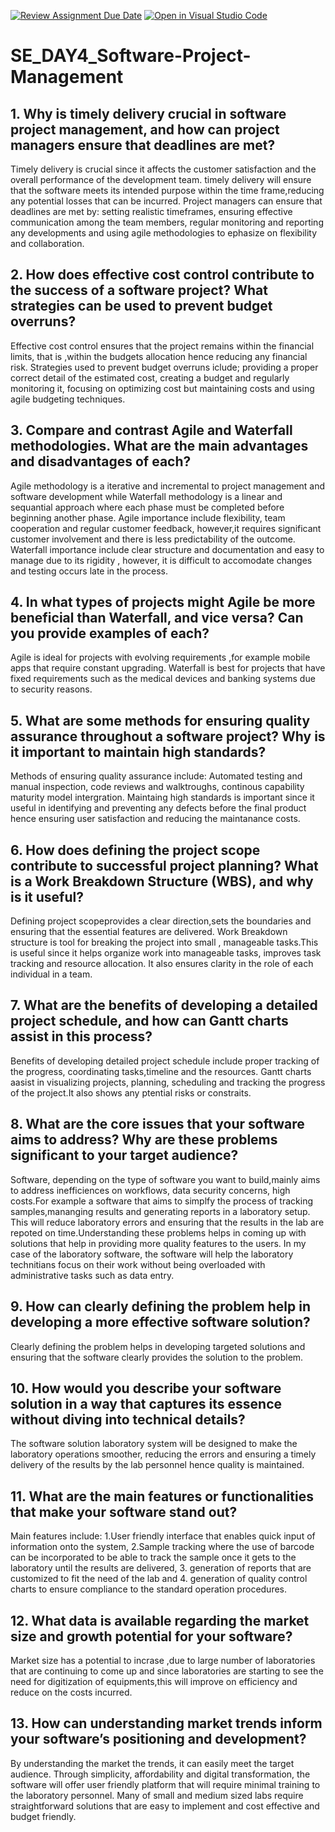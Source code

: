 [![Review Assignment Due Date](https://classroom.github.com/assets/deadline-readme-button-22041afd0340ce965d47ae6ef1cefeee28c7c493a6346c4f15d667ab976d596c.svg)](https://classroom.github.com/a/9pw6JKcu)
[![Open in Visual Studio Code](https://classroom.github.com/assets/open-in-vscode-2e0aaae1b6195c2367325f4f02e2d04e9abb55f0b24a779b69b11b9e10269abc.svg)](https://classroom.github.com/online_ide?assignment_repo_id=18438972&assignment_repo_type=AssignmentRepo)
# SE_DAY4_Software-Project-Management
## 1. Why is timely delivery crucial in software project management, and how can project managers ensure that deadlines are met?
Timely delivery is crucial since it affects the customer satisfaction and the overall performance of the development team. timely delivery will ensure that the software meets its intended purpose within the time frame,reducing any potential losses that can be incurred. Project managers can ensure that deadlines are met by: setting realistic timeframes, ensuring effective communication among the team members, regular monitoring and reporting any developments and using agile methodologies to ephasize on flexibility and collaboration.
## 2. How does effective cost control contribute to the success of a software project? What strategies can be used to prevent budget overruns?
Effective cost control ensures that the project remains within the financial limits, that is ,within the budgets allocation hence reducing any financial risk. Strategies used to prevent budget overruns iclude; providing a proper correct detail of the estimated cost, creating a budget and regularly monitoring it, focusing on optimizing cost but maintaining costs and using agile budgeting techniques.
## 3. Compare and contrast Agile and Waterfall methodologies. What are the main advantages and disadvantages of each?
Agile methodology is a iterative and incremental to project management and software development while Waterfall methodology is a linear and sequantial approach where each phase must be completed before beginning another phase. Agile importance include flexibility, team cooperation and regular customer feedback, however,it requires significant customer involvement and there is less predictability of the outcome. Waterfall importance include clear structure and documentation and easy to manage due to its rigidity , however, it is difficult to accomodate changes and testing occurs late in the process.
## 4. In what types of projects might Agile be more beneficial than Waterfall, and vice versa? Can you provide examples of each?
Agile is ideal for projects with evolving requirements ,for example mobile apps that require constant upgrading. Waterfall is best for projects that have fixed requirements such as the medical devices and banking systems due to security reasons.
## 5. What are some methods for ensuring quality assurance throughout a software project? Why is it important to maintain high standards?
Methods of ensuring quality assurance include: Automated testing and manual inspection, code reviews and walktroughs, continous capability maturity model intergration. Maintaing high standards is important since it useful in identifying and preventing any defects before the final product hence ensuring user satisfaction and reducing the maintanance costs. 
## 6. How does defining the project scope contribute to successful project planning? What is a Work Breakdown Structure (WBS), and why is it useful?
Defining project scopeprovides a clear direction,sets the boundaries and ensuring that the essential features are delivered. Work Breakdown structure is tool for breaking the project into small , manageable tasks.This is useful since it helps organize work into manageable tasks, improves task tracking and resource allocation. It also ensures clarity in the role of each individual in a team.
## 7. What are the benefits of developing a detailed project schedule, and how can Gantt charts assist in this process?
Benefits of developing detailed project schedule include proper tracking of the progress, coordinating tasks,timeline and the resources. Gantt charts aasist in visualizing projects, planning, scheduling and tracking the progress of the project.It also shows any ptential risks or constraits.
## 8. What are the core issues that your software aims to address? Why are these problems significant to your target audience?
Software, depending on the type of software you want to build,mainly aims to address inefficiences on workflows, data security concerns, high costs.For example a software that aims to simplfy the process of tracking samples,mananging results and generating reports in a laboratory setup. This will reduce laboratory errors and ensuring that the results in the lab are repoted on time.Understanding these problems helps in coming up with solutions that help in providing more quality features to the users. In my case of the laboratory software, the software will help the laboratory technitians focus on their work without being overloaded with administrative tasks such as data entry.
## 9. How can clearly defining the problem help in developing a more effective software solution?
Clearly defining the problem helps in developing targeted solutions and ensuring that the software clearly provides the solution to the problem.
## 10. How would you describe your software solution in a way that captures its essence without diving into technical details?
The software solution laboratory system will be designed to make the laboratory operations smoother, reducing the errors and ensuring a timely delivery of the results by the lab personnel hence quality is maintained.
## 11. What are the main features or functionalities that make your software stand out?
Main features include: 1.User friendly interface that enables quick input of information onto the system, 2.Sample tracking where the use of barcode can be incorporated to be able to track the sample once it gets to the laboratory until the results are delivered, 3. generation of reports that are customized to fit the need of the lab and 4. generation of quality control charts to ensure compliance to the standard operation procedures.
## 12. What data is available regarding the market size and growth potential for your software?
Market size has a potential to incrase ,due to large number of laboratories that are continuing to come up and  since laboratories are starting to see the need for digitization of equipments,this will improve on efficiency and reduce on the costs incurred.
## 13. How can understanding market trends inform your software’s positioning and development?
By understanding the market the trends, it can easily meet the target audience. Through simplicity, affordability and digital transformation, the software will offer user friendly platform that will  require minimal training to the laboratory personnel. Many of small and medium sized labs require straightforward solutions that are easy to implement and cost effective and budget friendly.
